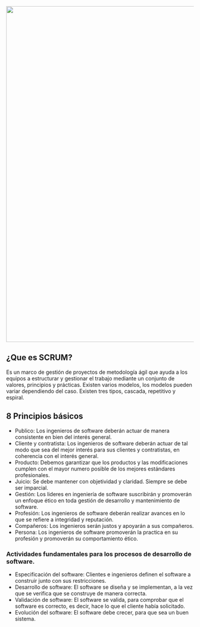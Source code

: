 <img align="center" src="https://hondurasdigitalchallenge.com/wp-content/uploads/2020/05/section-1-image.png" width="900px"/>
<h2>¿Que es SCRUM?</h2>
<p>Es un marco de gestión de proyectos de metodología ágil que ayuda a los equipos a estructurar y gestionar el trabajo mediante un conjunto de valores, principios y prácticas. Existen varios modelos, los modelos pueden variar dependiendo del caso. Existen tres tipos, cascada, repetitivo y espiral.</p>
<h2>8 Principios básicos</h2>
<ul>
  <li>Publico: Los ingenieros de software deberán actuar de manera consistente en bien del interés general.</li>
  <li>Cliente y contratista: Los ingenieros de software deberán actuar de tal modo que sea del mejor interés para sus clientes y contratistas, en coherencia con el interés general.</li>
  <li>Producto: Debemos garantizar que los productos y las modificaciones cumplen con el mayor numero posible de los mejores estándares profesionales.</li>
  <li>Juicio: Se debe mantener con objetividad y claridad. Siempre se debe ser imparcial.</li>
  <li>Gestión: Los lideres en ingeniería de software suscribirán y promoverán un enfoque ético en toda gestión de desarrollo y mantenimiento de software.</li>
  <li>Profesión: Los ingenieros de software deberán realizar avances en lo que se refiere a integridad y reputación.</li>
  <li>Compañeros: Los ingenieros serán justos y apoyarán a sus compañeros.</li>
  <li>Persona: Los ingenieros de software promoverán la practica en su profesión y promoverán su comportamiento ético.</li>
</ul>

<h3>Actividades fundamentales para los procesos de desarrollo de software.</h3>
<ul>
  <li>Especificación del software: Clientes e ingenieros definen el software a construir junto con sus restricciones.</li>
  <li>Desarrollo de software: El software se diseña y se implementan, a la vez que se verifica que se construye de manera correcta.</li>
  <li>Validación de software: El software se valida, para comprobar que el software es correcto, es decir, hace lo que el cliente había solicitado.</li>
  <li>Evolución del software: El software debe crecer, para que sea un buen sistema.</li>
</ul>

<h2></h2>
